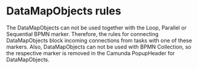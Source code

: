 # DataMapObjects rules
The DataMapObjects can not be used together with the Loop, Parallel or Sequential BPMN marker. Therefore, the rules for 
connecting DataMapObjects block incoming connections from tasks with one of these markers. Also, DataMapObjects can not 
be used with BPMN Collection, so the respective marker is removed in the Camunda PopupHeader for DataMapObjects.